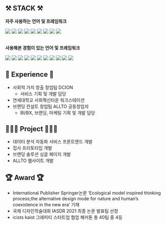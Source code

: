 
## ⚒️ STACK ⚒️
**자주 사용하는 언어 및 프레임워크**
<div>
<img src="https://img.shields.io/badge/React.js-61DAFB?style=flat-square&logo=react&logoColor=white"/>
<img src="https://img.shields.io/badge/Next%20js-000000?style=flat-square&logo=nextdotjs&logoColor=white"/>
<img src="https://img.shields.io/badge/Recoil-3578E5.svg?style=flat-square&logo=Recoil&logoColor=white"/>
<img src="https://img.shields.io/badge/styledcomponents-DB7093.svg?style=flat-square&logo=styled-components&logoColor=white"/>
<img src="https://img.shields.io/badge/React%20Query-FF4154.svg?style=flat-square&logo=React-Query&logoColor=white"/>
<img src="https://img.shields.io/badge/typescript-3178C6?style=flat-square&logo=typescript&logoColor=white"/>
<img src="https://img.shields.io/badge/javascript-F7DF1E?style=flat-square&logo=javascript&logoColor=black"/>
<img src="https://img.shields.io/badge/html5-E34F26?style=flat-square&logo=html5&logoColor=white"/>
<img src="https://img.shields.io/badge/css-1572B6?style=flat-square&logo=css3&logoColor=white"/>
</div>
<br/>

**사용해본 경험이 있는 언어 및 프레임워크**
<div>
<img src="https://img.shields.io/badge/C-00599C?style=flat-square&logo=c&logoColor=white"/>
<img src="https://img.shields.io/badge/C%2B%2B-00599C?style=flat-square&logo=c%2B%2B&logoColor=white"/>
<img src="https://img.shields.io/badge/java-007396?style=flat-square&logo=OpenJDK&logoColor=white">
<img src="https://img.shields.io/badge/Python-3776AB?style=flat-square&logo=Python&logoColor=white">
<img src="https://img.shields.io/badge/nest.js-E0234E?style=flat-square&logo=nestjs&logoColor=white"/>
<img src="https://img.shields.io/badge/express.js-000000?style=flat-square&logo=express&logoColor=white"/>
<img src="https://img.shields.io/badge/redux-764ABC?style=flat-square&logo=redux&logoColor=white"/>
<img src="https://img.shields.io/badge/mongoDB-47A248?style=flat-square&logo=MongoDB&logoColor=white"/>
<img src="https://img.shields.io/badge/firebase-FFCA28?style=flat-square&logo=firebase&logoColor=black"/>
<img src="https://img.shields.io/badge/MySQL-4479A1?style=flat-square&logo=MySQL&logoColor=white">
<img src="https://img.shields.io/badge/GraphQl-E10098?style=flat-square&logo=graphql&logoColor=white">
</div>

## 💪 Experience 💪

- 사회적 가치 창출 창업팀 DCION
  - 서비스 기획 및 개발 담당
- 연세대학교 사회혁신타운 워크스테이션
- 브랜딩 컨설트 창업팀 ALLTO 공동창업자
  - BI/BX, 브랜딩, 마케팅 기획 및 개발 담당


## 👨🏻‍💻 Project 👨🏻‍💻

- 데이터 분석 자동화 서비스 프론트엔드 개발
- 집사 프리토타입 개발
- 브랜딩 솔루션 싱글 페이지 개발
- ALLTO 웹사이트 개발


## 🏆 Award 🏆

- International Publisher Springer논문 ‘Ecological model inspired
thinking process;the alternative design mode for nature and human’s
coexistence in the new era’ 기재
- 국제 디자인학술대회 IASDR 2021 최종 논문 발표팀 선정
- icists kaist 그래피티 스타트업 협업 해커톤 총 40팀 중 4등


